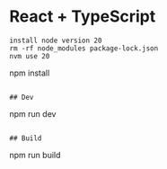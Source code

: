 # React + TypeScript
```
install node version 20
rm -rf node_modules package-lock.json
nvm use 20
```
npm install
```

## Dev
```
npm run dev
```

## Build

```
npm run build
```
